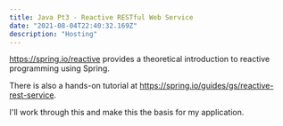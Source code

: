 ```yaml
---
title: Java Pt3 - Reactive RESTful Web Service
date: "2021-08-04T22:40:32.169Z"
description: "Hosting"
---
```


https://spring.io/reactive provides a theoretical introduction to reactive programming using Spring.

There is also a hands-on tutorial at https://spring.io/guides/gs/reactive-rest-service.

I'll work through this and make this the basis for my application.
